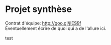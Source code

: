 ﻿# Projet synthèse

Contrat d'équipe: http://goo.gl/jIES9f <br>
Éventuellement écrire de quoi qui a de l'allure ici.

test
